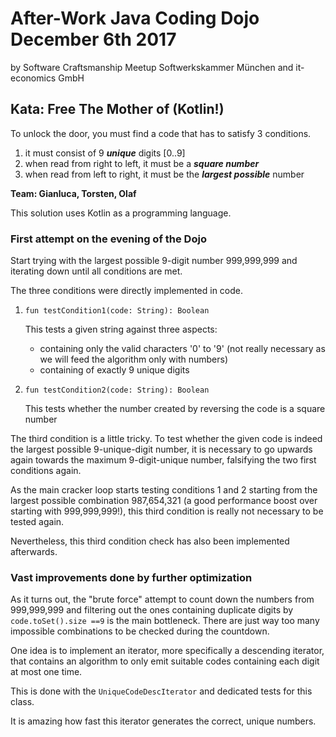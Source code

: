 # After-Work Java Coding Dojo December 6th 2017
by  Software Craftsmanship Meetup Softwerkskammer München and it-economics GmbH

## Kata: Free The Mother of (Kotlin!)
To unlock the door, you must find a code that has to
satisfy 3 conditions.

1. it must consist of 9 **_unique_** digits [0..9]
2. when read from right to left, it must be a **_square number_**
3. when read from left to right, it must be the **_largest possible_** number

**Team: Gianluca, Torsten, Olaf**

This solution uses Kotlin as a programming language.

### First attempt on the evening of the Dojo

Start trying with the largest possible 9-digit number 999,999,999 and
iterating down until all conditions are met.

The three conditions were directly implemented in code.

1. `fun testCondition1(code: String): Boolean `

   This tests a given string against three aspects:

   - containing only the valid characters '0' to '9' (not really necessary
   as we will feed the algorithm only with numbers)
   - containing of exactly 9 unique digits

2. `fun testCondition2(code: String): Boolean `

   This tests whether the number created by reversing the code is a square number

The third condition is a little tricky. To test whether the given code
is indeed the largest possible 9-unique-digit number, it is necessary to go
upwards again towards the maximum 9-digit-unique number, falsifying the two
first conditions again.

As the main cracker loop starts testing conditions 1 and 2 starting from
the largest possible combination 987,654,321 (a good performance boost over
starting with 999,999,999!), this third condition is really not
necessary to be tested again.

Nevertheless, this third condition check has also been implemented afterwards.

### Vast improvements done by further optimization

As it turns out, the "brute force" attempt to count down the numbers from 999,999,999
and filtering out the ones containing duplicate digits by `code.toSet().size ==9`
is the main bottleneck. There are just way too many impossible combinations to be
checked during the countdown.

One idea is to implement an iterator, more specifically a descending iterator, that
contains an algorithm to only emit suitable codes containing each digit at most one
time.

This is done with the `UniqueCodeDescIterator` and dedicated tests for this
class.

It is amazing how fast this iterator generates the correct, unique numbers.


